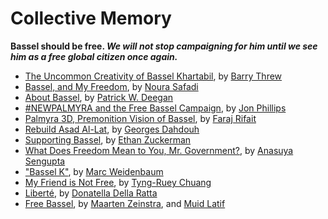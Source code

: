 
# Collective Memory

**Bassel should be free. _We will not stop campaigning for him until we see him as a free global citizen once again._**

*   [The Uncommon Creativity of Bassel Khartabil](the-uncommon-creativity-of-bassel-khartabil.html), by [Barry Threw](../authors/barry-threw.html)
*   [Bassel, and My Freedom](bassel-and-my-freedom.html), by [Noura Safadi](../authors/noura-safadi.html)
*   [About Bassel](about-bassel.html), by [Patrick W. Deegan](../authors/patrick-w-deegan.html)
*   [#NEWPALMYRA and the Free Bassel Campaign](newpalmyra-and-the-free-bassel-campaign.html), by [Jon Phillips](../authors/jon-phillips.html)
*   [Palmyra 3D, Premonition Vision of Bassel](palmyra-3d-premonition-vision-of-bassel.html), by [Faraj Rifait](../authors/faraj-rifait.html)
*   [Rebuild Asad Al-Lat](rebuild-asad-al-lat.html), by [Georges Dahdouh](../authors/georges-dahdouh.html)
*   [Supporting Bassel](supporting-bassel.html), by [Ethan Zuckerman](../authors/ethan-zuckerman.html)
*   [What Does Freedom Mean to You, Mr. Government?](what-does-freedom-mean-to-you-mr-government.html), by [Anasuya Sengupta](../authors/anasuya-sengupta.html)
*   ["Bassel K"](bassel-k.html), by [Marc Weidenbaum](../authors/marc-weidenbaum.html)
*   [My Friend is Not Free](my-friend-is-not-free.html), by [Tyng-Ruey Chuang](../authors/tyng-ruey-chuang.html)
*   [Liberté](liberte.html), by [Donatella Della Ratta](../authors/donatella-della-ratta.html)
*   [Free Bassel](free-bassel.html), by [Maarten Zeinstra](../authors/maarten-zeinstra), and [Muid Latif](../authors/muid-latif.html)
